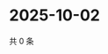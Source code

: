 # 2025-10-02

共 0 条

<!-- BEGIN ZHIHUQUESTIONS -->
<!-- 最后更新时间 Thu Oct 02 2025 14:16:59 GMT+0800 (China Standard Time) -->

<!-- END ZHIHUQUESTIONS -->
